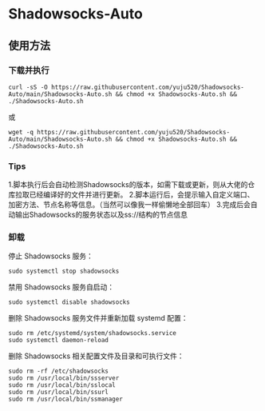 # Shadowsocks-Auto

## 使用方法

### 下载并执行
```
curl -sS -O https://raw.githubusercontent.com/yuju520/Shadowsocks-Auto/main/Shadowsocks-Auto.sh && chmod +x Shadowsocks-Auto.sh && ./Shadowsocks-Auto.sh
```
或
```
wget -q https://raw.githubusercontent.com/yuju520/Shadowsocks-Auto/main/Shadowsocks-Auto.sh && chmod +x Shadowsocks-Auto.sh && ./Shadowsocks-Auto.sh
```

### Tips
1.脚本执行后会自动检测Shadowsocks的版本，如需下载或更新，则从大佬的仓库拉取已经编译好的文件并进行更新。
2.脚本运行后，会提示输入自定义端口、加密方法、节点名称等信息。（当然可以像我一样偷懒地全部回车）
3.完成后会自动输出Shadowsocks的服务状态以及ss://结构的节点信息

### 卸载
停止 Shadowsocks 服务：
```
sudo systemctl stop shadowsocks
```

禁用 Shadowsocks 服务自启动：
```
sudo systemctl disable shadowsocks
```

删除 Shadowsocks 服务文件并重新加载 systemd 配置：
```
sudo rm /etc/systemd/system/shadowsocks.service
sudo systemctl daemon-reload
```

删除 Shadowsocks 相关配置文件及目录和可执行文件：
```
sudo rm -rf /etc/shadowsocks
sudo rm /usr/local/bin/ssserver
sudo rm /usr/local/bin/sslocal
sudo rm /usr/local/bin/ssurl
sudo rm /usr/local/bin/ssmanager
```
